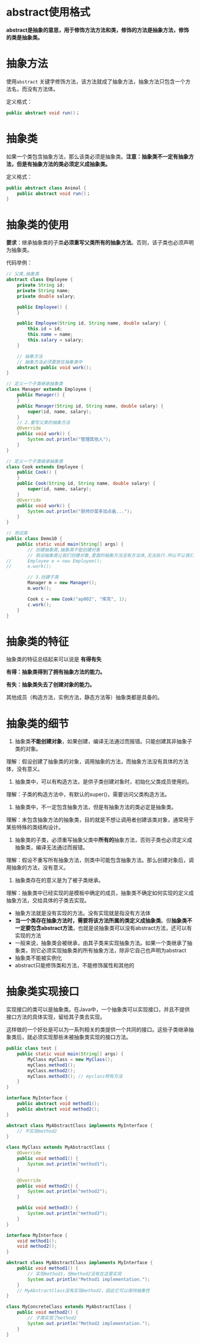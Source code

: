 # abstract使用格式

**abstract是抽象的意思，用于修饰方法方法和类，修饰的方法是抽象方法，修饰的类是抽象类。**

# 抽象方法

使用`abstract` 关键字修饰方法，该方法就成了抽象方法，抽象方法只包含一个方法名，而没有方法体。

定义格式：

```Java
public abstract void run()；
```

# 抽象类

如果一个类包含抽象方法，那么该类必须是抽象类。**注意：抽象类不一定有抽象方法，但是有抽象方法的类必须定义成抽象类。**

定义格式：

```Java
public abstract class Animal {
    public abstract void run()；
}
```

# 抽象类的使用

**要求**：继承抽象类的子类**必须重写父类所有的抽象方法**。否则，该子类也必须声明为抽象类。

代码举例：

```Java
// 父类,抽象类
abstract class Employee {
	private String id;
	private String name;
	private double salary;

	public Employee() {
	}

	public Employee(String id, String name, double salary) {
		this.id = id;
		this.name = name;
		this.salary = salary;
	}

	// 抽象方法
	// 抽象方法必须要放在抽象类中
	abstract public void work();
}

// 定义一个子类继承抽象类
class Manager extends Employee {
	public Manager() {
	}
	public Manager(String id, String name, double salary) {
		super(id, name, salary);
	}
	// 2.重写父类的抽象方法
	@Override
	public void work() {
		System.out.println("管理其他人");
	}
}

// 定义一个子类继承抽象类
class Cook extends Employee {
	public Cook() {
	}
	public Cook(String id, String name, double salary) {
		super(id, name, salary);
	}
	@Override
	public void work() {
		System.out.println("厨师炒菜多加点盐...");
	}
}

// 测试类
public class Demo10 {
	public static void main(String[] args) {
		// 创建抽象类,抽象类不能创建对象
		// 假设抽象类让我们创建对象,里面的抽象方法没有方法体,无法执行.所以不让我们创建对象
//		Employee e = new Employee();
//		e.work();

		// 3.创建子类
		Manager m = new Manager();
		m.work();

		Cook c = new Cook("ap002", "库克", 1);
		c.work();
	}
}
```

# 抽象类的特征

抽象类的特征总结起来可以说是 **有得有失**

**有得：抽象类得到了拥有抽象方法的能力。**

**有失：抽象类失去了创建对象的能力。**

其他成员（构造方法，实例方法，静态方法等）抽象类都是具备的。

# 抽象类的细节

1. 抽象类**不能创建对象**，如果创建，编译无法通过而报错。只能创建其非抽象子类的对象。

理解：假设创建了抽象类的对象，调用抽象的方法，而抽象方法没有具体的方法体，没有意义。

1. 抽象类中，可以有构造方法，是供子类创建对象时，初始化父类成员使用的。

理解：子类的构造方法中，有默认的super()，需要访问父类构造方法。

1. 抽象类中，不一定包含抽象方法，但是有抽象方法的类必定是抽象类。

理解：未包含抽象方法的抽象类，目的就是不想让调用者创建该类对象，通常用于某些特殊的类结构设计。

1. 抽象类的子类，必须重写抽象父类中**所有的**抽象方法，否则子类也必须定义成抽象类，编译无法通过而报错。

理解：假设不重写所有抽象方法，则类中可能包含抽象方法。那么创建对象后，调用抽象的方法，没有意义。

1. 抽象类存在的意义是为了被子类继承。

理解：抽象类中已经实现的是模板中确定的成员，抽象类不确定如何实现的定义成抽象方法，交给具体的子类去实现。

- 抽象方法就是没有实现的方法。没有实现就是指没有方法体
- **当一个类存在抽象方法时，需要将该方法所属的类定义成抽象类**。但**抽象类不一定要包含abstract方法**，也就是说抽象类可以没有abstract方法，还可以有实现的方法
- 一般来说，抽象类会被继承，由其子类来实现抽象方法。如果一个类继承了抽象类，则它必须实现抽象类的所有抽象方法，除非它自己也声明为abstract
- 抽象类不能被实例化
- abstract只能修饰类和方法，不能修饰属性和其他的

# 抽象类实现接口

实现接口的类可以是抽象类。在Java中，一个抽象类可以实现接口，并且不提供接口方法的具体实现，留给其子类去实现。

这样做的一个好处是可以为一系列相关的类提供一个共同的接口。这些子类继承抽象类后，就必须实现那些未被抽象类实现的接口方法。

```Java
public class test {
    public static void main(String[] args) {
        MyClass myClass = new MyClass();
        myClass.method1();
        myClass.method2();
        myClass.method3(); // myclass特有方法
    }
}

interface MyInterface {
    public abstract void method1();
    public abstract void method2();
}

abstract class MyAbstractClass implements MyInterface {
    // 不实现method2
}

class MyClass extends MyAbstractClass {
    @Override
    public void method1() {
        System.out.println("method1");
    }

    @Override
    public void method2() {
        System.out.println("method2");
    }

    public void method3() {
        System.out.println("method3");
    }
}
```

```Java
interface MyInterface {
    void method1();
    void method2();
}

abstract class MyAbstractClass implements MyInterface {
    public void method1() {
        // 实现method1，但method2没有在这里实现
        System.out.println("Method1 implementation.");
    }
    // MyAbstractClass没有实现method2，因此它可以保持抽象性
}

class MyConcreteClass extends MyAbstractClass {
    public void method2() {
        // 子类实现了method2
        System.out.println("Method2 implementation.");
    }
}
```
